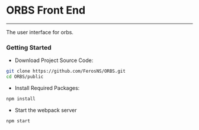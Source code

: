 # ORBS Front End

---

The user interface for orbs.

### Getting Started

* Download Project Source Code:
```bash
git clone https://github.com/FerosNS/ORBS.git
cd ORBS/public
```
* Install Required Packages:
```bash
npm install
```
* Start the webpack server
```bash
npm start
```
